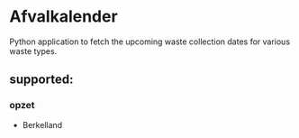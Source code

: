 # Afvalkalender

Python application to fetch the upcoming waste collection dates for various waste types.

## supported:
### opzet
- Berkelland